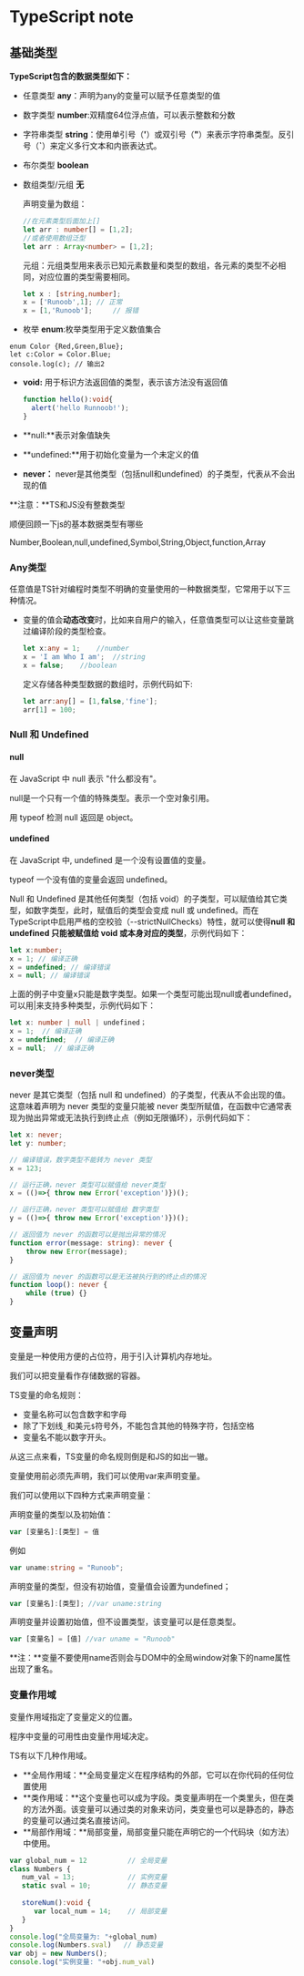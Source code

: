 # TypeScript note

## 基础类型

**TypeScript包含的数据类型如下：**

- 任意类型 **any**：声明为any的变量可以赋予任意类型的值

- 数字类型 **number**:双精度64位浮点值，可以表示整数和分数

- 字符串类型 **string**：使用单引号（**'**）或双引号（**"**）来表示字符串类型。反引号（**`**）来定义多行文本和内嵌表达式。

- 布尔类型 **boolean**

- 数组类型/元组 **无** 

  声明变量为数组：

  ```ts
  //在元素类型后面加上[]
  let arr : number[] = [1,2];
  //或者使用数组泛型
  let arr : Array<number> = [1,2];
  ```

  元组：元组类型用来表示已知元素数量和类型的数组，各元素的类型不必相同，对应位置的类型需要相同。

  ```ts
  let x : [string,number];
  x = ['Runoob',1];	// 正常
  x = [1,'Runoob']; 	// 报错
  ```

-  枚举 **enum**:枚举类型用于定义数值集合

  ```
  enum Color {Red,Green,Blue};
  let c:Color = Color.Blue;
  console.log(c); // 输出2
  ```

- **void:** 用于标识方法返回值的类型，表示该方法没有返回值

  ```ts
  function hello():void{
  	alert('hello Runnoob!');
  }
  ```

- **null:**表示对象值缺失

- **undefined:**用于初始化变量为一个未定义的值

- **never：** never是其他类型（包括null和undefined）的子类型，代表从不会出现的值

**注意：**TS和JS没有整数类型

顺便回顾一下js的基本数据类型有哪些

Number,Boolean,null,undefined,Symbol,String,Object,function,Array

### Any类型

任意值是TS针对编程时类型不明确的变量使用的一种数据类型，它常用于以下三种情况。

- 变量的值会**动态改变**时，比如来自用户的输入，任意值类型可以让这些变量跳过编译阶段的类型检查。 

  ```ts
  let x:any = 1;	//number
  x = 'I am Who I am';	//string
  x = false;	//boolean
  ```

  定义存储各种类型数据的数组时，示例代码如下:

  ```ts
  let arr:any[] = [1,false,'fine'];
  arr[1] = 100;
  ```

### Null 和 Undefined

#### null

在 JavaScript 中 null 表示 "什么都没有"。

null是一个只有一个值的特殊类型。表示一个空对象引用。

用 typeof 检测 null 返回是 object。

#### undefined

在 JavaScript 中, undefined 是一个没有设置值的变量。

typeof 一个没有值的变量会返回 undefined。

Null 和 Undefined 是其他任何类型（包括 void）的子类型，可以赋值给其它类型，如数字类型，此时，赋值后的类型会变成 null 或 undefined。而在TypeScript中启用严格的空校验（--strictNullChecks）特性，就可以使得**null 和 undefined 只能被赋值给 void 或本身对应的类型**，示例代码如下：

```ts
let x:number;
x = 1; // 编译正确
x = undefined; // 编译错误
x = null; // 编译错误
```

 上面的例子中变量x只能是数字类型。如果一个类型可能出现null或者undefined，可以用|来支持多种类型，示例代码如下：

```ts
let x: number | null | undefined；
x = 1;  // 编译正确
x = undefined;  // 编译正确
x = null;  // 编译正确
```

### never类型

never 是其它类型（包括 null 和 undefined）的子类型，代表从不会出现的值。这意味着声明为 never 类型的变量只能被 never 类型所赋值，在函数中它通常表现为抛出异常或无法执行到终止点（例如无限循环），示例代码如下：

```ts
let x: never;
let y: number;

// 编译错误，数字类型不能转为 never 类型
x = 123;

// 运行正确，never 类型可以赋值给 never类型
x = (()=>{ throw new Error('exception')})();

// 运行正确，never 类型可以赋值给 数字类型
y = (()=>{ throw new Error('exception')})();

// 返回值为 never 的函数可以是抛出异常的情况
function error(message: string): never {
    throw new Error(message);
}

// 返回值为 never 的函数可以是无法被执行到的终止点的情况
function loop(): never {
    while (true) {}
}
```

## 变量声明

变量是一种使用方便的占位符，用于引入计算机内存地址。

我们可以把变量看作存储数据的容器。

TS变量的命名规则：

- 变量名称可以包含数字和字母
- 除了下划线`_`和美元`$`符号外，不能包含其他的特殊字符，包括空格
- 变量名不能以数字开头。

从这三点来看，TS变量的命名规则倒是和JS的如出一辙。

变量使用前必须先声明，我们可以使用var来声明变量。

我们可以使用以下四种方式来声明变量：

声明变量的类型以及初始值：

```ts
var [变量名]:[类型] = 值
```

例如

```ts
var uname:string = "Runoob";
```

声明变量的类型，但没有初始值，变量值会设置为undefined；

```ts
var [变量名]:[类型]; //var uname:string
```

声明变量并设置初始值，但不设置类型，该变量可以是任意类型。

```ts
var [变量名] = [值]	//var uname = "Runoob"
```

**注：**变量不要使用name否则会与DOM中的全局window对象下的name属性出现了重名。

### 变量作用域

变量作用域指定了变量定义的位置。

程序中变量的可用性由变量作用域决定。

TS有以下几种作用域。

- **全局作用域：**全局变量定义在程序结构的外部，它可以在你代码的任何位置使用
- **类作用域：**这个变量也可以成为字段。类变量声明在一个类里头，但在类的方法外面。该变量可以通过类的对象来访问，类变量也可以是静态的，静态的变量可以通过类名直接访问。
- **局部作用域：**局部变量，局部变量只能在声明它的一个代码块（如方法）中使用。

```ts
var global_num = 12          // 全局变量
class Numbers { 
   num_val = 13;             // 实例变量
   static sval = 10;         // 静态变量
   
   storeNum():void { 
      var local_num = 14;    // 局部变量
   } 
} 
console.log("全局变量为: "+global_num)  
console.log(Numbers.sval)   // 静态变量
var obj = new Numbers(); 
console.log("实例变量: "+obj.num_val)
```

